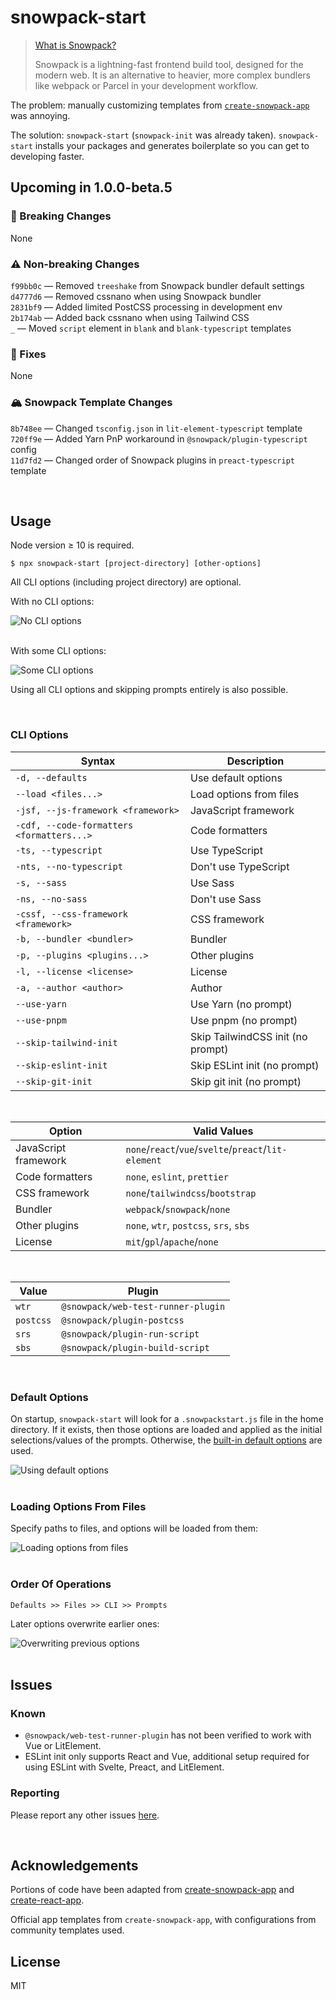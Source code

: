 # snowpack-start

> [What is Snowpack?](https://www.snowpack.dev/)
>
> Snowpack is a lightning-fast frontend build tool, designed for the modern web. It is an alternative to heavier, more complex bundlers like webpack or Parcel in your development workflow.

The problem: manually customizing templates from [`create-snowpack-app`](https://github.com/snowpackjs/snowpack/tree/main/create-snowpack-app/cli) was annoying.

The solution: `snowpack-start` (`snowpack-init` was already taken). `snowpack-start` installs your packages and generates boilerplate so you can get to developing faster.

## Upcoming in 1.0.0-beta.5

### 🚨 Breaking Changes
None

### ⚠️ Non-breaking Changes
`f99bb0c` — Removed `treeshake` from Snowpack bundler default settings<br>
`d4777d6` — Removed cssnano when using Snowpack bundler<br>
`2831bf9` — Added limited PostCSS processing in development env<br>
`2b174ab` — Added back cssnano when using Tailwind CSS<br>
`_` — Moved `script` element in `blank` and `blank-typescript` templates

### 🔧 Fixes
None

### 🏔️ Snowpack Template Changes
`8b748ee` — Changed `tsconfig.json` in `lit-element-typescript` template<br>
`720ff9e` — Added Yarn PnP workaround in `@snowpack/plugin-typescript` config<br>
`11d7fd2` — Changed order of Snowpack plugins in `preact-typescript` template

<br>

## Usage
Node version ≥ 10 is required.

```
$ npx snowpack-start [project-directory] [other-options]
```

All CLI options (including project directory) are optional.

With no CLI options:

<div>
    <img src="https://github.com/awu43/snowpack-start/raw/master/media/no-cli-args.gif" alt="No CLI options">
</div>

<br>

With some CLI options:

<div>
    <img src="https://github.com/awu43/snowpack-start/raw/master/media/some-cli-args.gif" alt="Some CLI options">
</div>


Using all CLI options and skipping prompts entirely is also possible.

<br>

### CLI Options
| Syntax                                    | Description                  |
|-------------------------------------------|------------------------------|
| `-d, --defaults`                          | Use default options          |
| `--load <files...>`                       | Load options from files      |
| `-jsf, --js-framework <framework>`        | JavaScript framework         |
| `-cdf, --code-formatters <formatters...>` | Code formatters              |
| `-ts, --typescript`                       | Use TypeScript               |
| `-nts, --no-typescript`                   | Don't use TypeScript         |
| `-s, --sass`                              | Use Sass                     |
| `-ns, --no-sass`                          | Don't use Sass               |
| `-cssf, --css-framework <framework>`      | CSS framework                |
| `-b, --bundler <bundler>`                 | Bundler                      |
| `-p, --plugins <plugins...>`              | Other plugins                |
| `-l, --license <license>`                 | License                      |
| `-a, --author <author>`                   | Author                       |
| `--use-yarn`                              | Use Yarn (no prompt)         |
| `--use-pnpm`                              | Use pnpm (no prompt)         |
| `--skip-tailwind-init`                    | Skip TailwindCSS init (no prompt) |
| `--skip-eslint-init`                      | Skip ESLint init (no prompt) |
| `--skip-git-init`                         | Skip git init (no prompt)    |

<br/>

| Option               | Valid Values                                         |
|----------------------|------------------------------------------------------|
| JavaScript framework | `none`/`react`/`vue`/`svelte`/`preact`/`lit-element` |
| Code formatters      | `none`, `eslint`, `prettier`                         |
| CSS framework        | `none`/`tailwindcss`/`bootstrap`                     |
| Bundler              | `webpack`/`snowpack`/`none`                          |
| Other plugins        | `none`, `wtr`, `postcss`, `srs`, `sbs`               |
| License              | `mit`/`gpl`/`apache`/`none`                          |

<br>

| Value     | Plugin                             |
|-----------|------------------------------------|
| `wtr`     | `@snowpack/web-test-runner-plugin` |
| `postcss` | `@snowpack/plugin-postcss`         |
| `srs`     | `@snowpack/plugin-run-script`      |
| `sbs`     | `@snowpack/plugin-build-script`    |

<br>

### Default Options
On startup, `snowpack-start` will look for a `.snowpackstart.js` file in the home directory. If it exists, then those options are loaded and applied as the initial selections/values of the prompts. Otherwise, the [built-in default options](https://github.com/awu43/snowpack-start/blob/master/src/defaults.js) are used.

<div>
    <img src="https://github.com/awu43/snowpack-start/raw/master/media/default-app.png" alt="Using default options">
</div>

<br>

### Loading Options From Files
Specify paths to files, and options will be loaded from them:

<div>
    <img src="https://github.com/awu43/snowpack-start/raw/master/media/loading-files.png" alt="Loading options from files">
</div>

<br>

### Order Of Operations
```
Defaults >> Files >> CLI >> Prompts
```

Later options overwrite earlier ones:

<div>
    <img src="https://github.com/awu43/snowpack-start/raw/master/media/overwriting-options.png" alt="Overwriting previous options">
</div>

<br>

## Issues
### Known
* `@snowpack/web-test-runner-plugin` has not been verified to work with Vue or LitElement.
* ESLint init only supports React and Vue, additional setup required for using ESLint with Svelte, Preact, and LitElement.

### Reporting
Please report any other issues [here](https://github.com/awu43/snowpack-start/issues).

<br>

## Acknowledgements
Portions of code have been adapted from [create-snowpack-app](https://github.com/snowpackjs/snowpack/tree/main/create-snowpack-app/cli) and [create-react-app](https://github.com/facebook/create-react-app/tree/master/packages/create-react-app).

Official app templates from `create-snowpack-app`, with configurations from community templates used.

## License
MIT
